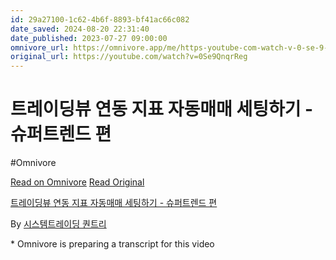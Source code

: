 ```yaml
---
id: 29a27100-1c62-4b6f-8893-bf41ac66c082
date_saved: 2024-08-20 22:31:40
date_published: 2023-07-27 09:00:00
omnivore_url: https://omnivore.app/me/https-youtube-com-watch-v-0-se-9-qnqr-reg-1916ffc712f
original_url: https://youtube.com/watch?v=0Se9QnqrReg
---
```


# 트레이딩뷰 연동 지표 자동매매 세팅하기 - 슈퍼트렌드 편
#Omnivore
 
[Read on Omnivore](https://omnivore.app/me/https-youtube-com-watch-v-0-se-9-qnqr-reg-1916ffc712f)
[Read Original](https://youtube.com/watch?v=0Se9QnqrReg)
 
[트레이딩뷰 연동 지표 자동매매 세팅하기 - 슈퍼트렌드 편](https://youtube.com/watch?v=0Se9QnqrReg)

By [시스템트레이딩 퀀트리](https://www.youtube.com/@quantlee000)

\* Omnivore is preparing a transcript for this video